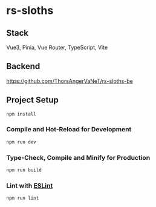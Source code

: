 # rs-sloths

## Stack

Vue3, Pinia, Vue Router, TypeScript, Vite

## Backend
https://github.com/ThorsAngerVaNeT/rs-sloths-be

## Project Setup

```sh
npm install
```

### Compile and Hot-Reload for Development

```sh
npm run dev
```

### Type-Check, Compile and Minify for Production

```sh
npm run build
```

### Lint with [ESLint](https://eslint.org/)

```sh
npm run lint
```
